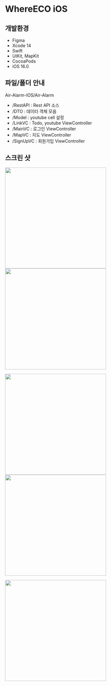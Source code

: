# WhereECO iOS

## 개발환경

- Figma
- Xcode 14
- Swift
- UIKit, MapKit
- CocoaPods
- iOS 16.0

## 파일/폴더 안내
Air-Alarm-IOS/Air-Alarm
- /RestAPI : Rest API 소스
- /DTO : 데이터 객체 모음
- /Model : youtube cell 설정
- /LinkVC : Todo, youtube ViewController
- /MainVC : 로그인 ViewController
- /MapVC : 지도 ViewController
- /SignUpVC : 회원가입 ViewController


## 스크린 샷
<img width="330" src ="https://user-images.githubusercontent.com/72500673/196348330-bc481a05-6411-4543-89e1-e3ad67cd63ee.png"><img width="330" src ="https://user-images.githubusercontent.com/72500673/196348369-4e5a7e1d-085c-4700-a38f-3565a5e48fcd.png">

<img width="330" src ="https://user-images.githubusercontent.com/72500673/196348411-fbad4962-08a1-4d8f-aad4-911edd2c7347.png"><img width="330" src ="https://user-images.githubusercontent.com/72500673/196348451-a736fa36-49f0-430c-b087-8abdbc7f3a99.png">

<img width="330" src ="https://user-images.githubusercontent.com/72500673/196348531-1a1edf20-2d55-4e5d-bb8c-425f5d67131c.png">








